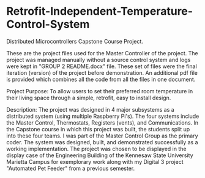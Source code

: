 # Retrofit-Independent-Temperature-Control-System
Distributed Microcontrollers Capstone Course Project. 

These are the project files used for the Master Controller of the project. The project was managed manually without a source control system and logs were kept in "GROUP 2 README.docx" file. These set of files were the final iteration (version) of the project before demonstration. An additional pdf file is provided which combines all the code from all the files in one document.

Project Purpose: To allow users to set their preferred room temperature in their living space through a simple, retrofit, easy to install design.  

Description: The project was designed in 4 major subsystems as a distributed system (using multiple Raspberry Pi's). The four systems include the Master Control, Thermostats, Registers (vents), and Communications. In the Capstone course in which this project was built, the students split up into these four teams. I was part of the Master Control Group as the primary coder. The system was designed, built, and demonstrated successfully as a working implementation. The project was chosen to be displayed in the display case of the Engineering Building of the Kennesaw State University Marietta Campus for exemplorary work along with my Digital 3 project "Automated Pet Feeder" from a previous semester. 
